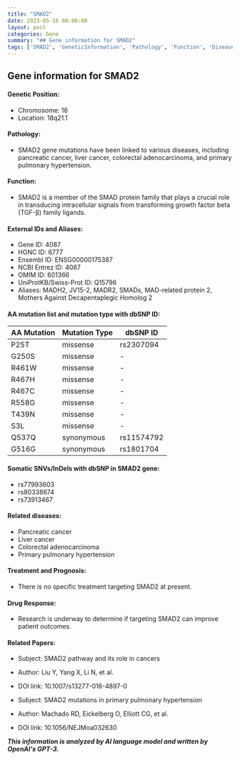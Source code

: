 ```yaml
---
title: "SMAD2"
date: 2023-05-16 00:00:00
layout: post
categories: Gene
summary: "## Gene information for SMAD2"
tags: ['SMAD2', 'GeneticInformation', 'Pathology', 'Function', 'Disease', 'Mutation', 'Treatment', 'Research']
---
```


## Gene information for SMAD2

#### Genetic Position:

- Chromosome: 18 
- Location: 18q21.1

#### Pathology:

- SMAD2 gene mutations have been linked to various diseases, including pancreatic cancer, liver cancer, colorectal adenocarcinoma, and primary pulmonary hypertension.

#### Function:

- SMAD2 is a member of the SMAD protein family that plays a crucial role in transducing intracellular signals from transforming growth factor beta (TGF-β) family ligands.

#### External IDs and Aliases:

- Gene ID: 4087
- HGNC ID: 6777
- Ensembl ID: ENSG00000175387
- NCBI Entrez ID: 4087
- OMIM ID: 601366
- UniProtKB/Swiss-Prot ID: Q15796
- Aliases: MADH2, JV15-2, MADR2, SMADs, MAD-related protein 2, Mothers Against Decapentaplegic Homolog 2


#### AA mutation list and mutation type with dbSNP ID:

| AA Mutation | Mutation Type | dbSNP ID |
| --- | --- | --- |
| P25T | missense | rs2307094 |
| G250S | missense | - |
| R461W | missense | - |
| R467H | missense | - |
| R467C | missense | - |
| R558G | missense | - |
| T439N | missense | - |
| S3L | missense | - |
| Q537Q | synonymous | rs11574792 |
| G516G | synonymous | rs1801704 |


#### Somatic SNVs/InDels with dbSNP in SMAD2 gene:

- rs77993603
- rs80338674
- rs73913467


#### Related diseases:

- Pancreatic cancer
- Liver cancer
- Colorectal adenocarcinoma
- Primary pulmonary hypertension


#### Treatment and Prognosis:

- There is no specific treatment targeting SMAD2 at present. 

#### Drug Response:

- Research is underway to determine if targeting SMAD2 can improve patient outcomes. 

#### Related Papers:

- Subject: SMAD2 pathway and its role in cancers
- Author: Liu Y, Yang X, Li N, et al.
- DOI link: 10.1007/s13277-016-4897-0

- Subject: SMAD2 mutations in primary pulmonary hypertension
- Author: Machado RD, Eickelberg O, Elliott CG, et al.
- DOI link: 10.1056/NEJMoa032630

**_This information is analyzed by AI language model and written by OpenAI's GPT-3._**